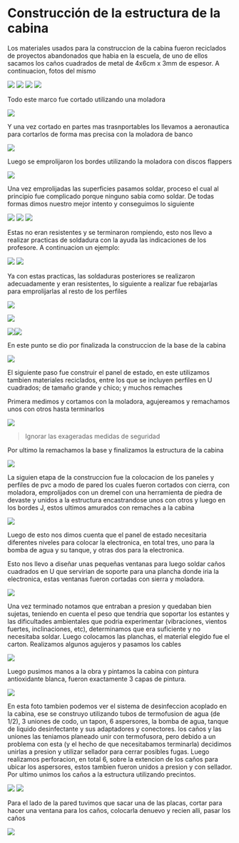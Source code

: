 # Construcción de la estructura de la cabina

Los materiales usados para la construccion de la cabina fueron reciclados de proyectos abandonados que habia en la escuela, de uno de ellos sacamos los caños cuadrados de metal de 4x6cm x 3mm de espesor. A continuacion, fotos del mismo

![](Fotos/FotoEstructura1.jpg)
![](Fotos/FotoEstructura2.jpg)
![](Fotos/FotoEstructura3.jpg)
![](Fotos/FotoEstructura4.jpg)

Todo este marco fue cortado utilizando una moladora

![](https://us.123rf.com/450wm/aoosthuizen/aoosthuizen1705/aoosthuizen170500036/78086985-amoladora-de-%C3%A1ngulo-de-corte-de-un-tubo-cuadrado-de-metal-haciendo-una-lluvia-de-chispas.jpg?ver=6)

Y una vez cortado en partes mas trasnportables los llevamos a aeronautica para cortarlos de forma mas precisa con la moladora de banco

![](https://http2.mlstatic.com/D_NQ_NP_710970-MLA28048862486_082018-O.webp)

Luego se emprolijaron los bordes utilizando la moladora con discos flappers

![](https://http2.mlstatic.com/D_NQ_NP_720274-MLA41361114142_042020-V.jpg)

Una vez emprolijadas las superficies pasamos soldar, proceso el cual al principio fue complicado porque ninguno sabia como soldar. De todas formas dimos nuestro mejor intento y conseguimos lo siguiente

![](Fotos/FotoSoldadura1.jpg)
![](Fotos/FotoSoldadura2.jpg)
![](Fotos/FotoSoldadura3.jpg)

Estas no eran resistentes y se terminaron rompiendo, esto nos llevo a realizar practicas de soldadura con la ayuda las indicaciones de los profesore. A continuacion un ejemplo:

![](Fotos/EjemploSoldadura1.jpg)
![](Fotos/EjemploSoldadura2.jpg)

Ya con estas practicas, las soldaduras posteriores se realizaron adecuadamente y eran resistentes, lo siguiente a realizar fue rebajarlas para emprolijarlas al resto de los perfiles

![](Fotos/SoldaduraBienHechas.jpg)

![](Fotos/SoldaduraProlija2.jpg)

![](Fotos/SoldaduraProlija.jpg)![](Fotos/SoldaduraProlija3.jpg)

En este punto se dio por finalizada la construccion de la base de la cabina

![](Fotos/CabinaSoldada.jpg)

El siguiente paso fue construir el panel de estado, en este utilizamos tambien materiales reciclados, entre los que se incluyen perfiles en U cuadrados; de tamaño grande y chico; y muchos remaches

Primera medimos y cortamos con la moladora, agujereamos y remachamos unos con otros hasta terminarlos

![](Fotos/PanelCorte.jpg)
>Ignorar las exageradas medidas de seguridad

Por ultimo la remachamos la base y finalizamos la estructura de la cabina

![](Fotos/CabinaCompleta.jpg)

La siguien etapa de la construccion fue la colocacion de los paneles y perfiles de pvc a modo de pared los cuales fueron cortados con cierra, con moladora, emprolijados con un dremel con una herramienta de piedra de devaste y unidos a la estructura encastrandose unos con otros y luego en los bordes J, estos ultimos amurados con remaches a la cabina

![](Fotos/CabinaPared1.jpg)

Luego de esto nos dimos cuenta que el panel de estado necesitaria diferentes niveles para colocar la electronica, en total tres, uno para la bomba de agua y su tanque, y otras dos para la electronica. 

Esto nos llevo a diseñar unas pequeñas ventanas para luego soldar caños cuadrados en U que servirian de soporte para una plancha donde iria la electronica, estas ventanas fueron cortadas con sierra y moladora.

![](Fotos/PanelEstadoEstantes.jpg)

Una vez terminado notamos que entraban a presion y quedaban bien sujetas, teniendo en cuenta el peso que tendria que soportar los estantes y las dificultades ambientales que podria experimentar (vibraciones, vientos fuertes, inclinaciones, etc), determinamos que era suficiente y no necesitaba soldar.
Luego colocamos las planchas, el material elegido fue el carton. Realizamos algunos agujeros y pasamos los cables

![](Fotos/222324.jpg)

Luego pusimos manos a la obra y pintamos la cabina con pintura antioxidante blanca, fueron exactamente 3 capas de pintura.

![](Fotos/CabinaPintada.jpg)

En esta foto tambien podemos ver el sistema de desinfeccion acoplado en la cabina, ese se construyo utilizando tubos de termofusion de agua (de 1/2), 3 uniones de codo, un tapon, 6 aspersores, la bomba de agua, tanque de liquido desinfectante y sus adaptadores y conectores. los caños y las uniones las teniamos planeado unir con termofusora, pero debido a un problema con esta (y el hecho de que necesitabamos terminarla) decidimos unirlas a presion y utilizar sellador para cerrar posibles fugas.
Luego realizamos perforacion, en total 6, sobre la extencion de los caños para ubicar los aspersores, estos tambien fueron unidos a presion y con sellador. Por ultimo unimos los caños a la estructura utilizando precintos.

![](Fotos/Caño1.jpg)
![](Fotos/Caño2.jpg)

Para el lado de la pared tuvimos que sacar una de las placas, cortar para hacer una ventana para los caños, colocarla denuevo y recien alli, pasar los caños

![](Fotos/CañoPared.jpg)